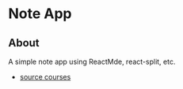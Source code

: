 # Note App 
## About 
A simple note app using ReactMde, react-split, etc.

- [source courses](https://scrimba.com/allcourses)

